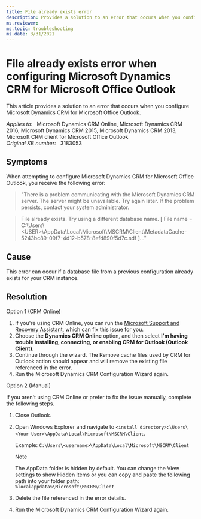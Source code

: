 ```yaml
---
title: File already exists error
description: Provides a solution to an error that occurs when you configure CRM for Outlook.
ms.reviewer: 
ms.topic: troubleshooting
ms.date: 3/31/2021
---
```

# File already exists error when configuring Microsoft Dynamics CRM for Microsoft Office Outlook

This article provides a solution to an error that occurs when you configure Microsoft Dynamics CRM for Microsoft Office Outlook.

_Applies to:_ &nbsp; Microsoft Dynamics CRM Online, Microsoft Dynamics CRM 2016, Microsoft Dynamics CRM 2015, Microsoft Dynamics CRM 2013, Microsoft CRM client for Microsoft Office Outlook  
_Original KB number:_ &nbsp; 3183053

## Symptoms

When attempting to configure Microsoft Dynamics CRM for Microsoft Office Outlook, you receive the following error:

> "There is a problem communicating with the Microsoft Dynamics CRM server. The server might be unavailable. Try again later. If the problem persists, contact your system administrator.

> File already exists. Try using a different database name. [ File name = C:\Users\\\<USER>\AppData\Local\Microsoft\MSCRM\Client\MetadataCache-5243bc89-09f7-4d12-b578-8efd890f5d7c.sdf ]..."

## Cause

This error can occur if a database file from a previous configuration already exists for your CRM instance.

## Resolution

Option 1 (CRM Online)

1. If you're using CRM Online, you can run the [Microsoft Support and Recovery Assistant](/outlook/troubleshoot/performance/how-to-scan-outlook-by-using-microsoft-support-and-recovery-assistant), which can fix this issue for you.
2. Choose the **Dynamics CRM Online** option, and then select **I'm having trouble installing, connecting, or enabling CRM for Outlook (Outlook Client)**.
3. Continue through the wizard. The Remove cache files used by CRM for Outlook action should appear and will remove the existing file referenced in the error.
4. Run the Microsoft Dynamics CRM Configuration Wizard again.

Option 2 (Manual)

If you aren't using CRM Online or prefer to fix the issue manually, complete the following steps.

1. Close Outlook.
2. Open Windows Explorer and navigate to `<install directory>:\Users\<Your User>\AppData\Local\Microsoft\MSCRM\Client`.

    Example: `C:\Users\<username>\AppData\Local\Microsoft\MSCRM\Client`

    > [!NOTE]
    > The AppData folder is hidden by default. You can change the View settings to show Hidden items or you can copy and paste the following path into your folder path:  
    `%localappdata%\Microsoft\MSCRM\Client`

3. Delete the file referenced in the error details.
4. Run the Microsoft Dynamics CRM Configuration Wizard again.
